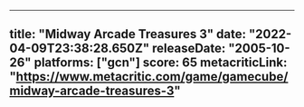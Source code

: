 
---
title: "Midway Arcade Treasures 3"
date: "2022-04-09T23:38:28.650Z"
releaseDate: "2005-10-26"
platforms: ["gcn"]
score: 65
metacriticLink: "https://www.metacritic.com/game/gamecube/midway-arcade-treasures-3"
---
